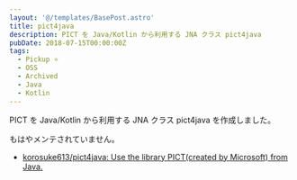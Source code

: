 ```yaml
---
layout: '@/templates/BasePost.astro'
title: pict4java
description: PICT を Java/Kotlin から利用する JNA クラス pict4java 
pubDate: 2018-07-15T00:00:00Z
tags:
  - Pickup ⭐️
  - OSS
  - Archived
  - Java
  - Kotlin
---
```


PICT を Java/Kotlin から利用する JNA クラス pict4java を作成しました。

もはやメンテされていません。

- [korosuke613/pict4java: Use the library PICT(created by Microsoft) from Java.](https://github.com/korosuke613/pict4java)
